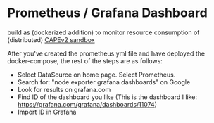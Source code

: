 # Prometheus / Grafana Dashboard

build as (dockerized addition) to monitor resource consumption of (distributed) [CAPEv2 sandbox ](https://github.com/kevoreilly/CAPEv2) 


After you've created the prometheus.yml file and have deployed the docker-compose, the rest of the steps are as follows:

- Select DataSource on home page. Select Prometheus.
- Search for: "node exporter grafana dashboards" on Google
- Look for results on grafana.com
- Find ID of the dashboard you like
(This is the dashboard I like: https://grafana.com/grafana/dashboards/11074)
- Import ID in Grafana

